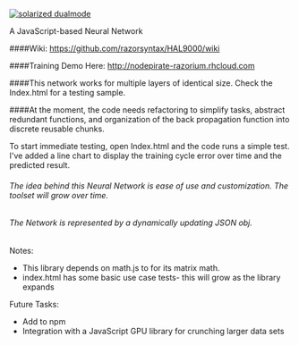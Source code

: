 [![solarized dualmode](https://nodepirate-razorium.rhcloud.com/images/halpng.png)](#)

A JavaScript-based Neural Network

####Wiki: https://github.com/razorsyntax/HAL9000/wiki

####Training Demo Here: http://nodepirate-razorium.rhcloud.com

####This network works for multiple layers of identical size.  Check the Index.html for a testing sample.

####At the moment, the code needs refactoring to simplify tasks, abstract redundant functions, and organization of the back propagation function into discrete reusable chunks.

To start immediate testing, open Index.html and the code runs a simple test.  I've added a line chart to display the training cycle error over time and the predicted result.



###### The idea behind this Neural Network is ease of use and customization. The toolset will grow over time.

###### The Network is represented by a dynamically updating JSON obj.

Notes: 
* This library depends on math.js to for its matrix math.
* index.html has some basic use case tests- this will grow as the library expands
    
    
Future Tasks:
* Add to npm
* Integration with a JavaScript GPU library for crunching larger data sets
